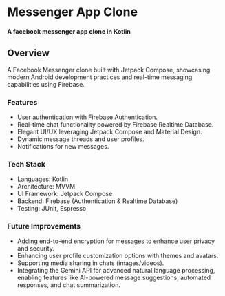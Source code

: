 # Messenger App Clone
#### A facebook messenger app clone in Kotlin 

## Overview
A Facebook Messenger clone built with Jetpack Compose, showcasing modern Android development practices and real-time messaging capabilities using Firebase.

### Features
- User authentication with Firebase Authentication.
- Real-time chat functionality powered by Firebase Realtime Database.
- Elegant UI/UX leveraging Jetpack Compose and Material Design.
- Dynamic message threads and user profiles.
- Notifications for new messages.
### Tech Stack
- Languages: Kotlin
- Architecture: MVVM
- UI Framework: Jetpack Compose
- Backend: Firebase (Authentication & Realtime Database)
- Testing: JUnit, Espresso
### Future Improvements
- Adding end-to-end encryption for messages to enhance user privacy and security.
- Enhancing user profile customization options with themes and avatars.
- Supporting media sharing in chats (images/videos).
- Integrating the Gemini API for advanced natural language processing, enabling features like AI-powered message suggestions, automated responses, and chat summarization.
